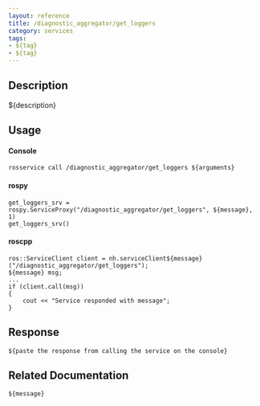 ```yaml
---
layout: reference
title: /diagnostic_aggregator/get_loggers
category: services
tags: 
- ${tag} 
- ${tag}
---
```


## Description
${description}

## Usage
#### Console
```
rosservice call /diagnostic_aggregator/get_loggers ${arguments}
```

#### rospy
```
get_loggers_srv = rospy.ServiceProxy("/diagnostic_aggregator/get_loggers", ${message}, 1)
get_loggers_srv()
```

#### roscpp
```
ros::ServiceClient client = nh.serviceClient${message}("/diagnostic_aggregator/get_loggers");
${message} msg;
...
if (client.call(msg))
{
    cout << "Service responded with message";
}
```

## Response
```
${paste the response from calling the service on the console}
```

## Related Documentation
``${message}``
